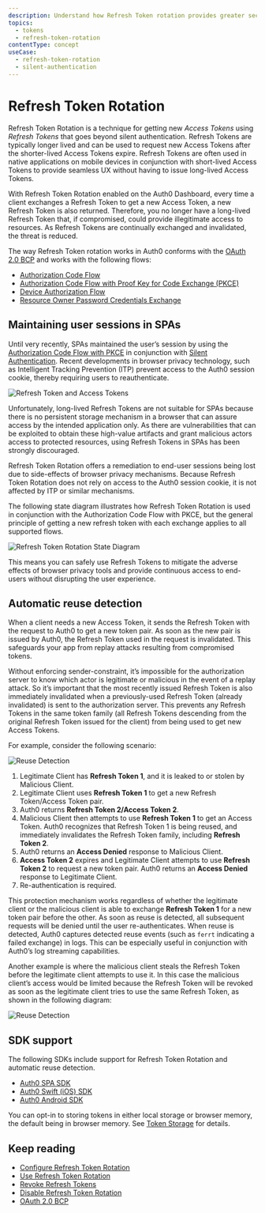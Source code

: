 ```yaml
---
description: Understand how Refresh Token rotation provides greater security by issuing a new Refresh Token with each request made to Auth0 for a new Access Token by a client using Refresh Tokens.
topics:
  - tokens
  - refresh-token-rotation
contentType: concept
useCase:
  - refresh-token-rotation
  - silent-authentication
---
```

# Refresh Token Rotation

Refresh Token Rotation is a technique for getting new <dfn data-key="access-token">Access Tokens</dfn> using <dfn data-key="refresh-token">Refresh Tokens</dfn> that goes beyond silent authentication. Refresh Tokens are typically longer lived and can be used to request new Access Tokens after the shorter-lived Access Tokens expire. Refresh Tokens are often used in native applications on mobile devices in conjunction with short-lived Access Tokens to provide seamless UX without having to issue long-lived Access Tokens. 

With Refresh Token Rotation enabled on the Auth0 Dashboard, every time a client exchanges a Refresh Token to get a new Access Token, a new Refresh Token is also returned. Therefore, you no longer have a long-lived Refresh Token that, if compromised, could provide illegitimate access to resources. As Refresh Tokens are continually exchanged and invalidated, the threat is reduced. 

The way Refresh Token rotation works in Auth0 conforms with the [OAuth 2.0 BCP](https://tools.ietf.org/html/draft-ietf-oauth-security-topics-13#section-4.12) and works with the following flows:
* [Authorization Code Flow](/flows/concepts/auth-code)
* [Authorization Code Flow with Proof Key for Code Exchange (PKCE)](/flows/concepts/auth-code-pkce)
* [Device Authorization Flow](/flows/concepts/device-auth)
* [Resource Owner Password Credentials Exchange](/api-auth/tutorials/adoption/password)

## Maintaining user sessions in SPAs

Until very recently, SPAs maintained the user’s session by using the [Authorization Code Flow with PKCE](/flows/concepts/auth-code-pkce) in conjunction with [Silent Authentication](/api-auth/tutorials/silent-authentication). Recent developments in browser privacy technology, such as Intelligent Tracking Prevention (ITP) prevent access to the Auth0 session cookie, thereby requiring users to reauthenticate. 

![Refresh Token and Access Tokens](/media/articles/tokens/rt-and-at.png)

Unfortunately, long-lived Refresh Tokens are not suitable for SPAs because there is no persistent storage mechanism in a browser that can assure access by the intended application only. As there are vulnerabilities that can be exploited to obtain these high-value artifacts and grant malicious actors access to protected resources, using Refresh Tokens in SPAs has been strongly discouraged. 

Refresh Token Rotation offers a remediation to end-user sessions being lost due to side-effects of browser privacy mechanisms. Because Refresh Token Rotation does not rely on access to the Auth0 session cookie, it is not affected by ITP or similar mechanisms.

The following state diagram illustrates how Refresh Token Rotation is used in conjunction with the Authorization Code Flow with PKCE, but the general principle of getting a new refresh token with each exchange applies to all supported flows.

![Refresh Token Rotation State Diagram](/media/articles/tokens/rtr-state-diagram.png)

This means you can safely use Refresh Tokens to mitigate the adverse effects of browser privacy tools and provide continuous access to end-users without disrupting the user experience.

## Automatic reuse detection

When a client needs a new Access Token, it sends the Refresh Token with the request to Auth0 to get a new token pair. As soon as the new pair is issued by Auth0, the Refresh Token used in the request is invalidated. This safeguards your app from replay attacks resulting from compromised tokens.

Without enforcing sender-constraint, it’s impossible for the authorization server to know which actor is legitimate or malicious in the event of a replay attack. So it’s important that the most recently issued Refresh Token is also immediately invalidated when a previously-used Refresh Token (already invalidated) is sent to the authorization server. This prevents any Refresh Tokens in the same token family (all Refresh Tokens descending from the original Refresh Token issued for the client) from being used to get new Access Tokens.

For example, consider the following scenario: 

![Reuse Detection](/media/articles/tokens/reuse-detection1.png)

1. Legitimate Client has **Refresh Token 1**, and it is leaked to or stolen by Malicious Client. 
2. Legitimate Client uses **Refresh Token 1** to get a new Refresh Token/Access Token pair.
3. Auth0 returns **Refresh Token 2/Access Token 2**.
4. Malicious Client then attempts to use **Refresh Token 1** to get an Access Token. Auth0 recognizes that Refresh Token 1 is being reused, and immediately invalidates the Refresh Token family, including **Refresh Token 2**.
5. Auth0 returns an **Access Denied** response to Malicious Client.
6. **Access Token 2** expires and Legitimate Client attempts to use **Refresh Token 2** to request a new token pair. Auth0 returns an **Access Denied** response to Legitimate Client.
7. Re-authentication is required.

This protection mechanism works regardless of whether the legitimate client or the malicious client is able to exchange **Refresh Token 1** for a new token pair before the other. As soon as reuse is detected, all subsequent requests will be denied until the user re-authenticates. When reuse is detected, Auth0 captures detected reuse events (such as `ferrt` indicating a failed exchange) in logs. This can be especially useful in conjunction with Auth0’s log streaming capabilities.

Another example is where the malicious client steals the Refresh Token before the legitimate client attempts to use it. In this case the malicious client’s access would be limited because the Refresh Token will be revoked as soon as the legitimate client tries to use the same Refresh Token, as shown in the following diagram:

![Reuse Detection](/media/articles/tokens/reuse-detection2.png)

## SDK support

The following SDKs include support for Refresh Token Rotation and automatic reuse detection. 

* [Auth0 SPA SDK](/libraries/auth0-spa-js)
* [Auth0 Swift (iOS) SDK](/libraries/auth0-swift)
* [Auth0 Android SDK](/libraries/auth0-android)

You can opt-in to storing tokens in either local storage or browser memory, the default being in browser memory. See [Token Storage](/tokens/concepts/token-storage) for details.

## Keep reading

* [Configure Refresh Token Rotation](/tokens/guides/configure-refresh-token-rotation)
* [Use Refresh Token Rotation](/tokens/guides/use-refresh-token-rotation)
* [Revoke Refresh Tokens](/tokens/guides/revoke-refresh-tokens)
* [Disable Refresh Token Rotation](/tokens/guides/disable-refresh-token-rotation)
* [OAuth 2.0 BCP](https://tools.ietf.org/html/draft-ietf-oauth-security-topics-13#section-4.12)
